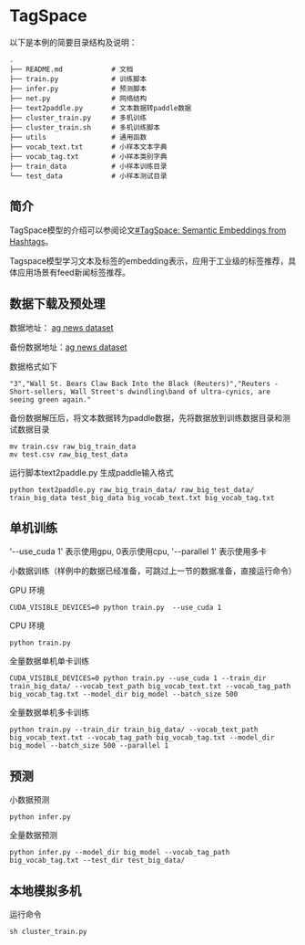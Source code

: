 # TagSpace

以下是本例的简要目录结构及说明：

```text
.
├── README.md            # 文档
├── train.py             # 训练脚本
├── infer.py             # 预测脚本
├── net.py               # 网络结构
├── text2paddle.py       # 文本数据转paddle数据
├── cluster_train.py     # 多机训练
├── cluster_train.sh     # 多机训练脚本
├── utils                # 通用函数
├── vocab_text.txt       # 小样本文本字典
├── vocab_tag.txt        # 小样本类别字典
├── train_data           # 小样本训练目录
└── test_data            # 小样本测试目录

```


## 简介

TagSpace模型的介绍可以参阅论文[#TagSpace: Semantic Embeddings from Hashtags](https://research.fb.com/publications/tagspace-semantic-embeddings-from-hashtags/)。

Tagspace模型学习文本及标签的embedding表示，应用于工业级的标签推荐，具体应用场景有feed新闻标签推荐。


## 数据下载及预处理

数据地址： [ag news dataset](https://github.com/mhjabreel/CharCNN/tree/master/data/)

备份数据地址：[ag news dataset](https://paddle-tagspace.bj.bcebos.com/data.tar)

数据格式如下

```
"3","Wall St. Bears Claw Back Into the Black (Reuters)","Reuters - Short-sellers, Wall Street's dwindling\band of ultra-cynics, are seeing green again."
```

备份数据解压后，将文本数据转为paddle数据，先将数据放到训练数据目录和测试数据目录
```
mv train.csv raw_big_train_data
mv test.csv raw_big_test_data
```

运行脚本text2paddle.py 生成paddle输入格式
```
python text2paddle.py raw_big_train_data/ raw_big_test_data/ train_big_data test_big_data big_vocab_text.txt big_vocab_tag.txt
```

## 单机训练
'--use_cuda 1' 表示使用gpu, 0表示使用cpu, '--parallel 1' 表示使用多卡

小数据训练（样例中的数据已经准备，可跳过上一节的数据准备，直接运行命令）

GPU 环境
```
CUDA_VISIBLE_DEVICES=0 python train.py  --use_cuda 1
```
CPU 环境
```
python train.py
```

全量数据单机单卡训练
```
CUDA_VISIBLE_DEVICES=0 python train.py --use_cuda 1 --train_dir train_big_data/ --vocab_text_path big_vocab_text.txt --vocab_tag_path big_vocab_tag.txt --model_dir big_model --batch_size 500
```
全量数据单机多卡训练

```
python train.py --train_dir train_big_data/ --vocab_text_path big_vocab_text.txt --vocab_tag_path big_vocab_tag.txt --model_dir big_model --batch_size 500 --parallel 1
```

## 预测
小数据预测
```
python infer.py
```

全量数据预测
```
python infer.py --model_dir big_model --vocab_tag_path big_vocab_tag.txt --test_dir test_big_data/
```

## 本地模拟多机
运行命令
```
sh cluster_train.py
```
